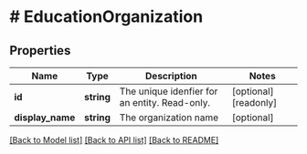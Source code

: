 # # EducationOrganization

## Properties

Name | Type | Description | Notes
------------ | ------------- | ------------- | -------------
**id** | **string** | The unique idenfier for an entity. Read-only. | [optional] [readonly]
**display_name** | **string** | The organization name | [optional]

[[Back to Model list]](../../README.md#models) [[Back to API list]](../../README.md#endpoints) [[Back to README]](../../README.md)
